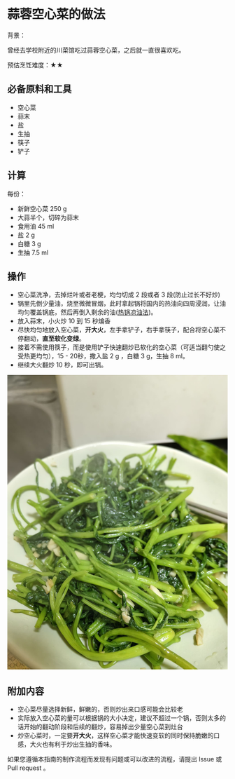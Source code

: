 # 蒜蓉空心菜的做法

背景：

曾经去学校附近的川菜馆吃过蒜蓉空心菜，之后就一直很喜欢吃。

预估烹饪难度：★★

## 必备原料和工具

* 空心菜
* 蒜末
* 盐
* 生抽
* 筷子
* 铲子

## 计算

每份：

* 新鲜空心菜 250 g
* 大蒜半个，切碎为蒜末
* 食用油 45 ml
* 盐 2 g
* 白糖 3 g
* 生抽 7.5 ml

## 操作

* 空心菜洗净，去掉烂叶或者老梗，均匀切成 2 段或者 3 段(防止过长不好炒)
* 锅里先倒少量油，烧至微微冒烟，此时拿起锅将国内的热油向四周浸润，让油均匀覆盖锅底，然后再倒入剩余的油([热锅凉油法](https://cook.aiursoft.cn/tips/learn/%E5%AD%A6%E4%B9%A0%E7%82%92%E4%B8%8E%E7%85%8E/?h=%E7%83%AD%E9%94%85#_5))。
* 放入蒜末，小火炒 10 到 15 秒煸香
* 尽快均匀地放入空心菜，**开大火**，左手拿铲子，右手拿筷子，配合将空心菜不停翻动，**直至软化变绿**。
* 接着不需使用筷子，而是使用铲子快速翻炒已软化的空心菜（可适当翻勺使之受热更均匀），15 - 20秒，撒入盐 2 g ，白糖 3 g，生抽 8 ml。
* 继续大火翻炒 10 秒，即可出锅。

![示例菜成品](./1.JPG)

## 附加内容

* 空心菜尽量选择新鲜，鲜嫩的，否则炒出来口感可能会比较老
* 实际放入空心菜的量可以根据锅的大小决定，建议不超过一个锅，否则太多的话开始的翻动阶段和后续的翻炒，容易掉出少量空心菜到灶台
* 炒空心菜时，一定要**开大火**，这样空心菜才能快速变软的同时保持脆嫩的口感，大火也有利于炒出生抽的香味。

如果您遵循本指南的制作流程而发现有问题或可以改进的流程，请提出 Issue 或 Pull request 。
